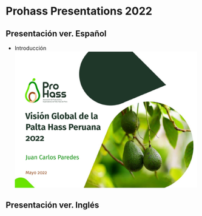 # Prohass Presentations 2022

## Presentación ver. Español

- Introducción
![|500](/img/Presentacion2022img11.jpg)

## Presentación ver. Inglés


